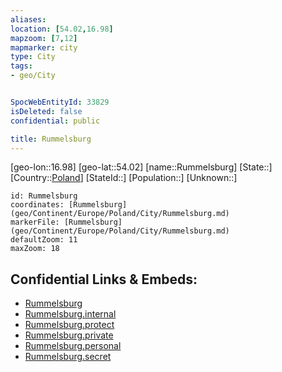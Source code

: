 ```yaml
---
aliases: 
location: [54.02,16.98]
mapzoom: [7,12] 
mapmarker: city 
type: City
tags:
- geo/City


SpocWebEntityId: 33829
isDeleted: false
confidential: public

title: Rummelsburg
---
```

[geo-lon::16.98]
[geo-lat::54.02]
[name::Rummelsburg]
[State::]
[Country::[Poland](geo/Continent/Europe/Poland.md)]
[StateId::]
[Population::]
[Unknown::]


```leaflet
id: Rummelsburg
coordinates: [Rummelsburg](geo/Continent/Europe/Poland/City/Rummelsburg.md)
markerFile: [Rummelsburg](geo/Continent/Europe/Poland/City/Rummelsburg.md)
defaultZoom: 11 
maxZoom: 18
```


## Confidential Links & Embeds: 
- [Rummelsburg](../../../../../../_public/geo/Continent/Europe/Poland/City/Rummelsburg.md) 
- [Rummelsburg.internal](../../../../../../_internal/geo/Continent/Europe/Poland/City/Rummelsburg.internal.md) 
- [Rummelsburg.protect](../../../../../../_protect/geo/Continent/Europe/Poland/City/Rummelsburg.protect.md) 
- [Rummelsburg.private](../../../../../../_private/geo/Continent/Europe/Poland/City/Rummelsburg.private.md) 
- [Rummelsburg.personal](../../../../../../_personal/geo/Continent/Europe/Poland/City/Rummelsburg.personal.md) 
- [Rummelsburg.secret](../../../../../../_secret/geo/Continent/Europe/Poland/City/Rummelsburg.secret.md) 

